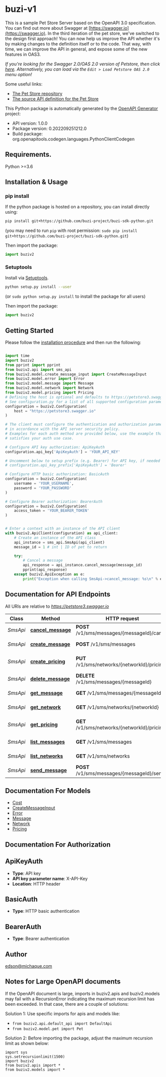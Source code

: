 # buzi-v1
This is a sample Pet Store Server based on the OpenAPI 3.0 specification.  You can find out more about
Swagger at [https://swagger.io](https://swagger.io). In the third iteration of the pet store, we've switched to the design first approach!
You can now help us improve the API whether it's by making changes to the definition itself or to the code.
That way, with time, we can improve the API in general, and expose some of the new features in OAS3.

_If you're looking for the Swagger 2.0/OAS 2.0 version of Petstore, then click [here](https://editor.swagger.io/?url=https://petstore.swagger.io/v2/swagger.yaml). Alternatively, you can load via the `Edit > Load Petstore OAS 2.0` menu option!_

Some useful links:
- [The Pet Store repository](https://github.com/swagger-api/swagger-petstore)
- [The source API definition for the Pet Store](https://github.com/swagger-api/swagger-petstore/blob/master/src/main/resources/openapi.yaml)

This Python package is automatically generated by the [OpenAPI Generator](https://openapi-generator.tech) project:

- API version: 1.0.0
- Package version: 0.202209251212.0
- Build package: org.openapitools.codegen.languages.PythonClientCodegen

## Requirements.

Python >=3.6

## Installation & Usage
### pip install

If the python package is hosted on a repository, you can install directly using:

```sh
pip install git+https://github.com/buzi-project/buzi-sdk-python.git
```
(you may need to run `pip` with root permission: `sudo pip install git+https://github.com/buzi-project/buzi-sdk-python.git`)

Then import the package:
```python
import buziv2
```

### Setuptools

Install via [Setuptools](http://pypi.python.org/pypi/setuptools).

```sh
python setup.py install --user
```
(or `sudo python setup.py install` to install the package for all users)

Then import the package:
```python
import buziv2
```

## Getting Started

Please follow the [installation procedure](#installation--usage) and then run the following:

```python

import time
import buziv2
from pprint import pprint
from buziv2.api import sms_api
from buziv2.model.create_message_input import CreateMessageInput
from buziv2.model.error import Error
from buziv2.model.message import Message
from buziv2.model.network import Network
from buziv2.model.pricing import Pricing
# Defining the host is optional and defaults to https://petstore3.swagger.io
# See configuration.py for a list of all supported configuration parameters.
configuration = buziv2.Configuration(
    host = "https://petstore3.swagger.io"
)

# The client must configure the authentication and authorization parameters
# in accordance with the API server security policy.
# Examples for each auth method are provided below, use the example that
# satisfies your auth use case.

# Configure API key authorization: ApiKeyAuth
configuration.api_key['ApiKeyAuth'] = 'YOUR_API_KEY'

# Uncomment below to setup prefix (e.g. Bearer) for API key, if needed
# configuration.api_key_prefix['ApiKeyAuth'] = 'Bearer'

# Configure HTTP basic authorization: BasicAuth
configuration = buziv2.Configuration(
    username = 'YOUR_USERNAME',
    password = 'YOUR_PASSWORD'
)

# Configure Bearer authorization: BearerAuth
configuration = buziv2.Configuration(
    access_token = 'YOUR_BEARER_TOKEN'
)


# Enter a context with an instance of the API client
with buziv2.ApiClient(configuration) as api_client:
    # Create an instance of the API class
    api_instance = sms_api.SmsApi(api_client)
    message_id = 1 # int | ID of pet to return

    try:
        # Cancel a message
        api_response = api_instance.cancel_message(message_id)
        pprint(api_response)
    except buziv2.ApiException as e:
        print("Exception when calling SmsApi->cancel_message: %s\n" % e)
```

## Documentation for API Endpoints

All URIs are relative to *https://petstore3.swagger.io*

Class | Method | HTTP request | Description
------------ | ------------- | ------------- | -------------
*SmsApi* | [**cancel_message**](docs/SmsApi.md#cancel_message) | **POST** /v1/sms/messages/{messageId}/cancel | Cancel a message
*SmsApi* | [**create_message**](docs/SmsApi.md#create_message) | **POST** /v1/sms/messages | Create Message
*SmsApi* | [**create_pricing**](docs/SmsApi.md#create_pricing) | **PUT** /v1/sms/networks/{networkId}/pricing | Create network price
*SmsApi* | [**delete_message**](docs/SmsApi.md#delete_message) | **DELETE** /v1/sms/messages/{messageId} | Deletes a message
*SmsApi* | [**get_message**](docs/SmsApi.md#get_message) | **GET** /v1/sms/messages/{messageId} | Get message
*SmsApi* | [**get_network**](docs/SmsApi.md#get_network) | **GET** /v1/sms/networks/{networkId} | Get network
*SmsApi* | [**get_pricing**](docs/SmsApi.md#get_pricing) | **GET** /v1/sms/networks/{networkId}/pricing | List network rates
*SmsApi* | [**list_messages**](docs/SmsApi.md#list_messages) | **GET** /v1/sms/messages | List messages
*SmsApi* | [**list_networks**](docs/SmsApi.md#list_networks) | **GET** /v1/sms/networks | List networks
*SmsApi* | [**send_message**](docs/SmsApi.md#send_message) | **POST** /v1/sms/messages/{messageId}/send | Sends a message


## Documentation For Models

 - [Cost](docs/Cost.md)
 - [CreateMessageInput](docs/CreateMessageInput.md)
 - [Error](docs/Error.md)
 - [Message](docs/Message.md)
 - [Network](docs/Network.md)
 - [Pricing](docs/Pricing.md)


## Documentation For Authorization


## ApiKeyAuth

- **Type**: API key
- **API key parameter name**: X-API-Key
- **Location**: HTTP header


## BasicAuth

- **Type**: HTTP basic authentication


## BearerAuth

- **Type**: Bearer authentication


## Author

edson@michaque.com


## Notes for Large OpenAPI documents
If the OpenAPI document is large, imports in buziv2.apis and buziv2.models may fail with a
RecursionError indicating the maximum recursion limit has been exceeded. In that case, there are a couple of solutions:

Solution 1:
Use specific imports for apis and models like:
- `from buziv2.api.default_api import DefaultApi`
- `from buziv2.model.pet import Pet`

Solution 2:
Before importing the package, adjust the maximum recursion limit as shown below:
```
import sys
sys.setrecursionlimit(1500)
import buziv2
from buziv2.apis import *
from buziv2.models import *
```

